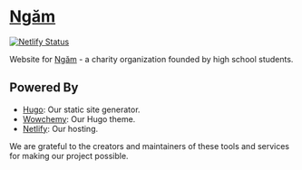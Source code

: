 # [Ngăm](https://ngamtheproject.org)
[![Netlify Status](https://api.netlify.com/api/v1/badges/81ac1ab8-b624-4dd7-b97f-6a6a95a99597/deploy-status)](https://app.netlify.com/sites/ngamtheproject/deploys)

Website for [Ngăm](https://ngamtheproject.org) - a charity organization founded by high school students.

## Powered By

- [Hugo](https://gohugo.io/): Our static site generator.
- [Wowchemy](https://wowchemy.com/): Our Hugo theme.
- [Netlify](https://www.netlify.com/): Our hosting.

We are grateful to the creators and maintainers of these tools and services for making our project possible.
